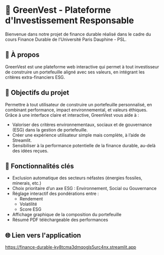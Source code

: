 # 🌿 GreenVest - Plateforme d'Investissement Responsable

Bienvenue dans notre projet de finance durable réalisé dans le cadre du cours Finance Durable de l’Université Paris Dauphine - PSL.

## 📌 À propos
GreenVest est une plateforme web interactive qui permet à tout investisseur de construire un portefeuille aligné avec ses valeurs, en intégrant les critères extra-financiers ESG.

## 🎯 Objectifs du projet
Permettre à tout utilisateur de construire un portefeuille personnalisé, en combinant performance, impact environnemental, et valeurs éthiques. Grâce à une interface claire et interactive, GreenVest vous aide à :
- Valoriser des critères environnementaux, sociaux et de gouvernance (ESG) dans la gestion de portefeuille.
- Créer une expérience utilisateur simple mais complète, à l’aide de Streamlit.
- Sensibiliser à la performance potentielle de la finance durable, au-delà des idées reçues.

## 🧠 Fonctionnalités clés

- Exclusion automatique des secteurs néfastes (énergies fossiles, minerais, etc.)
- Choix prioritaire d’un axe ESG : Environnement, Social ou Gouvernance
- Réglage interactif des pondérations entre :
  - Rendement
  - Volatilité
  - Score ESG
- Affichage graphique de la composition du portefeuille
- Résumé PDF téléchargeable des performances

## 🌐 Lien vers l'application
https://finance-durable-ky8tcma3dmqogls5urc4nx.streamlit.app


